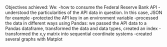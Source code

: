 Objectives achieved: We:
-how to consume the Federal Reserve Bank API
-understood the particularities of the API data in question. In this case, JSON for example
-protected the API key in an environment variable
-processed the data in different ways using Pandas: we passed the API data to a Pandas dataframe, transformed the data and data types, created an index
-transformed the x,y matrix into sequential coordinate systems
-created several graphs with Matplot
